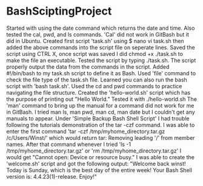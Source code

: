 # BashSciptingProject

Started with using the date command which returns the date and time.
Also tested the cal, pwd, and ls commands. 'Cal' did not work in GitBash but it did in Ubuntu.
Created first script 'task.sh' using $ nano vi task.sh then added the above commands into the script file on seperate lines.
Saved the script using CTRL X, once script was saved I did chmod +x ./task.sh to make the file an executable.
Tested the script by typing ./task.sh. The script properly output the data from the commands in the script.
Added #!/bin/bash to my task.sh script to define it as Bash.
Used 'file' command to check the file type of the task.sh file. 
Learned you can also run the bash script with 'bash task.sh'.
Used the cd and pwd commands to practice navigating the file structure. 
Created the 'hello-world.sh' script which has the purpose of printing out "Hello World." Tested it with ./hello-world.sh
The 'man' command to bring up the manual for a command did not work for me in GitBash. 
I tried man ls, man pwd, man cd, man date but I couldn't get any manuals to appear.
Under 'Simple Backup Bash Shell Script' I had trouble following the tutorials demonstration of the tar -czf command.
I was able to enter the first command 'tar -czf /tmp/myhome_directory.tar.gz /c/Users/Winst/' which would return tar: Removing leading '/' from member names.
After that command whenever I tried 'ls -1 /tmp/myhome_directory.tar.gz' or 'rm /tmp/myhome_directory.tar.gz' I would get "Cannot open: Device or resource busy."
I was able to create the 'welcome.sh' script and got the following output: "Welcome back winst! Today is Sunday, which is the best day of the entire week! Your Bash Shell version is: 4.4.23(1)-release. Enjoy!"

